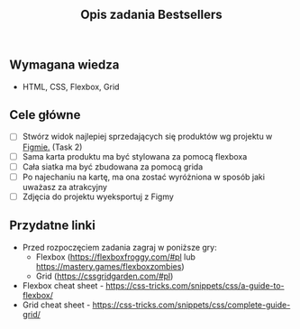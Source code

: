 <h2 align="center">Opis zadania Bestsellers </h2>

<br>

## Wymagana wiedza

- HTML, CSS, Flexbox, Grid

## Cele główne

- [ ] Stwórz widok najlepiej sprzedających się produktów wg projektu w [Figmie.](https://www.figma.com/file/aue8jexPLJka4kl7fhuplU/Kindergarden-0.1?node-id=30%3A35) (Task 2)
- [ ] Sama karta produktu ma być stylowana za pomocą flexboxa
- [ ] Cała siatka ma być zbudowana za pomocą grida
- [ ] Po najechaniu na kartę, ma ona zostać wyróżniona w sposób jaki uważasz za atrakcyjny
- [ ] Zdjęcia do projektu wyeksportuj z Figmy

## Przydatne linki

- Przed rozpoczęciem zadania zagraj w poniższe gry:
  - Flexbox (<https://flexboxfroggy.com/#pl> lub <https://mastery.games/flexboxzombies>)
  - Grid (<https://cssgridgarden.com/#pl>)
- Flexbox cheat sheet - <https://css-tricks.com/snippets/css/a-guide-to-flexbox/>
- Grid cheat sheet - <https://css-tricks.com/snippets/css/complete-guide-grid/>
